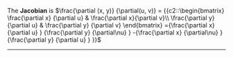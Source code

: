 The **Jacobian** is $\frac{\partial (x, y)} {\partial(u, v)}  = {{c2::\begin{bmatrix}  \frac{\partial x} {\partial u}  & \frac{\partial x}{\partial v}\\ \frac{\partial y} {\partial u}  & \frac{\partial y} {\partial v}  \end{bmatrix} ={\frac{\partial x} {\partial u} } {\frac{\partial y} {\partial\nu} } -{\frac{\partial x} {\partial\nu} } {\frac{\partial y} {\partial u} } }}$

***
